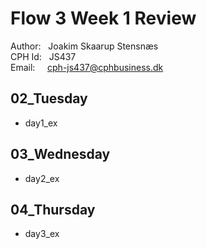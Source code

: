 # Flow 3 Week 1 Review

Author: &nbsp;&nbsp;Joakim Skaarup Stensnæs\
CPH Id: &nbsp;&nbsp;JS437\
Email: &nbsp;&nbsp;&nbsp;&nbsp;cph-js437@cphbusiness.dk

## 02_Tuesday
* day1_ex

## 03_Wednesday
* day2_ex

## 04_Thursday
* day3_ex
